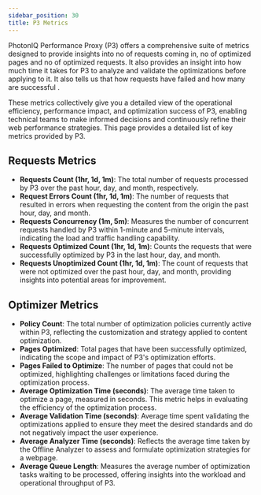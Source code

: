 ```yaml
---
sidebar_position: 30
title: P3 Metrics
---
```


PhotonIQ Performance Proxy (P3) offers a comprehensive suite of metrics designed to provide insights into no of requests coming in, no of optimized pages and no of optimized requests. It also provides an insight into how much time it takes for P3 to analyze and validate the optimizations before applying to it. It also tells us that how requests have failed and how many are successful . 

These metrics collectively give you a detailed view of the operational efficiency, performance impact, and optimization success of P3, enabling technical teams to make informed decisions and continuously refine their web performance strategies. This page provides a detailed list of key metrics provided by P3.

## Requests Metrics

- **Requests Count (1hr, 1d, 1m)**: The total number of requests processed by P3 over the past hour, day, and month, respectively.
- **Request Errors Count (1hr, 1d, 1m)**: The number of requests that resulted in errors when requesting the content from the origin the past hour, day, and month.
- **Requests Concurrency (1m, 5m)**: Measures the number of concurrent requests handled by P3 within 1-minute and 5-minute intervals, indicating the load and traffic handling capability.
- **Requests Optimized Count (1hr, 1d, 1m)**: Counts the requests that were successfully optimized by P3 in the last hour, day, and month.
- **Requests Unoptimized Count (1hr, 1d, 1m)**: The count of requests that were not optimized over the past hour, day, and month, providing insights into potential areas for improvement.

## Optimizer Metrics

- **Policy Count**: The total number of optimization policies currently active within P3, reflecting the customization and strategy applied to content optimization.
- **Pages Optimized**: Total pages that have been successfully optimized, indicating the scope and impact of P3's optimization efforts.
- **Pages Failed to Optimize**: The number of pages that could not be optimized, highlighting challenges or limitations faced during the optimization process.
- **Average Optimization Time (seconds)**: The average time taken to optimize a page, measured in seconds. This metric helps in evaluating the efficiency of the optimization process.
- **Average Validation Time (seconds)**: Average time spent validating the optimizations applied to ensure they meet the desired standards and do not negatively impact the user experience.
- **Average Analyzer Time (seconds)**: Reflects the average time taken by the Offline Analyzer to assess and formulate optimization strategies for a webpage.
- **Average Queue Length**: Measures the average number of optimization tasks waiting to be processed, offering insights into the workload and operational throughput of P3.
